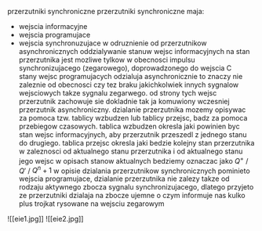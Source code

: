 przerzutniki synchroniczne
przerzutniki synchroniczne maja: 
- wejscia informacyjne 
- wejscia programujace 
- wejscia synchronuzujace 
w odruznienie od przerzutnikow asynchronicznych oddzialywanie stanuw wejsc informacyjnych na stan przerzutnika jest mozliwe tylkow w obecnosci impulsu synchronizujacego (zegarowego), doprowadzonego do wejscia C  
stany wejsc programujacych odzialuja asynchronicznie to znaczy nie zaleznie od obecnosci czy tez braku jakichkolwiek innych sygnalow wejsciowych takze sygnalu zegarwego. od strony tych wejsc przerzutnik zachowuje sie dokladnie tak ja komuwiony wczesniej przerzutnik asynchroniczny.
dzialanie przerzutnika mozemy opisywac za pomoca tzw. tablicy wzbudzen lub tablicy przejsc, badz za pomoca przebiegow czasowych. tablica wzbudzen okresla jaki powinien byc stan wejsc informacyjnych, aby przerzutnik przeszedl z jednego stanu do drugiego. tablica przejsc okresla jaki bedzie kolejny stan przerzutnika w zaleznosci od aktualnego stanu przerzutnika i od aktualnego stanu jego wejsc
w opisach stanow aktualnych bedziemy oznaczac jako $Q^+$ / $Q'$ / $Q^n+1$
w opisie dzialania przerzutnikow synchronicznych pominieto wejscia programujace, dzialanie przerzutnika nie zalezy takze od rodzaju aktywnego zbocza sygnalu synchronizujacego, dlatego przyjeto ze przerzutniki dzialaja na zbocze ujemne o czym informuje nas kulko plus trojkat rysowane na wejsciu zegarowym

![[eie1.jpg]]
![[eie2.jpg]]
